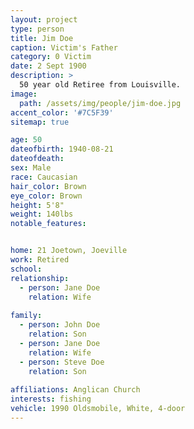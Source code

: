 ```yaml
---
layout: project
type: person
title: Jim Doe
caption: Victim's Father
category: 0 Victim
date: 2 Sept 1900
description: >
  50 year old Retiree from Louisville.
image: 
  path: /assets/img/people/jim-doe.jpg
accent_color: '#7C5F39'
sitemap: true

age: 50
dateofbirth: 1940-08-21
dateofdeath:
sex: Male
race: Caucasian
hair_color: Brown
eye_color: Brown
height: 5'8"
weight: 140lbs
notable_features:


home: 21 Joetown, Joeville
work: Retired
school: 
relationship: 
  - person: Jane Doe
    relation: Wife
    
family: 
  - person: John Doe 
    relation: Son
  - person: Jane Doe 
    relation: Wife
  - person: Steve Doe 
    relation: Son
 
affiliations: Anglican Church
interests: fishing
vehicle: 1990 Oldsmobile, White, 4-door
---
```

